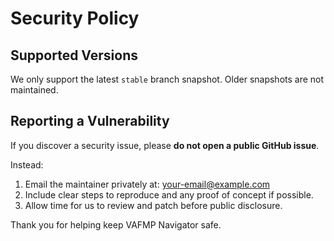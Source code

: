 # Security Policy

## Supported Versions
We only support the latest `stable` branch snapshot. Older snapshots are not maintained.

## Reporting a Vulnerability
If you discover a security issue, please **do not open a public GitHub issue**.

Instead:
1. Email the maintainer privately at: your-email@example.com
2. Include clear steps to reproduce and any proof of concept if possible.
3. Allow time for us to review and patch before public disclosure.

Thank you for helping keep VAFMP Navigator safe.

